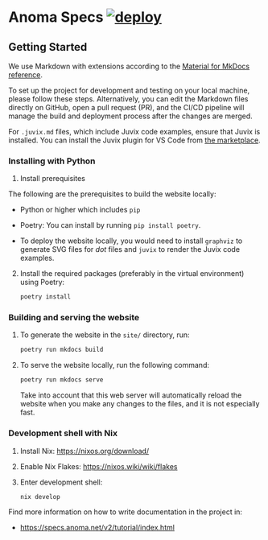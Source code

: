 # Anoma Specs [![deploy](https://github.com/anoma/nspec/actions/workflows/deploy.yml/badge.svg)](https://github.com/anoma/nspec/actions/workflows/deploy.yml)
<!-- --8<-- [start:all]-- -->

## Getting Started

We use Markdown with extensions according to the [Material for MkDocs reference](https://squidfunk.github.io/mkdocs-material/reference/).

To set up the project for development and testing on your local machine, please follow these steps.
Alternatively, you can edit the Markdown files directly on GitHub, open a pull request (PR), and
the CI/CD pipeline will manage the build and deployment process after the changes are merged.

For `.juvix.md` files, which include Juvix code examples, ensure that Juvix is
installed. You can install the Juvix plugin for VS Code
from [the
marketplace](https://marketplace.visualstudio.com/items?itemName=heliax.juvix-mode).

### Installing with Python

1. Install prerequisites

  The following are the prerequisites to build the website locally:

  - Python or higher which includes `pip`

  - Poetry: You can install by running `pip install poetry`.

  - To deploy the website locally, you would need to install `graphviz` to
    generate SVG files for *dot* files and `juvix` to render the Juvix code
    examples.

2. Install the required packages (preferably in the virtual environment) using Poetry:

    ```bash
    poetry install
    ```

### Building and serving the website

1. To generate the website in the `site/` directory, run:

    ```bash
    poetry run mkdocs build
    ```

2. To serve the website locally, run the following command:

    ```bash
    poetry run mkdocs serve
    ```

    Take into account that this web server will automatically reload the website
    when you make any changes to the files, and it is not especially fast.


### Development shell with Nix

1. Install Nix: https://nixos.org/download/

2. Enable Nix Flakes: https://nixos.wiki/wiki/flakes

3. Enter development shell:

    ```bash
    nix develop
    ```

<!-- --8<-- [end:all]-- -->

Find more information on how to write documentation in the project in:

- https://specs.anoma.net/v2/tutorial/index.html
